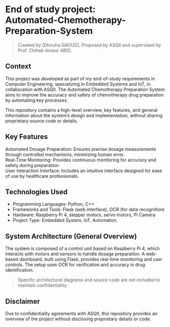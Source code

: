# End of study project: <br> Automated-Chemotherapy-Preparation-System

> Created by [Dhouha GAOUD].
Proposed by ASQII and supervised by Prof. Chiheb Ameur ABID.


## Context

This project was developed as part of my end-of-study requirements in Computer Engineering, specializing in Embedded Systems and IoT, in collaboration with ASQII. The Automated Chemotherapy Preparation System aims to improve the accuracy and safety of chemotherapy drug preparation by automating key processes.

This repository contains a high-level overview, key features, and general information about the system’s design and implementation, without sharing proprietary source code or details.

## Key Features
Automated Dosage Preparation: Ensures precise dosage measurements through controlled mechanisms, minimizing human error.  
Real-Time Monitoring: Provides continuous monitoring for accuracy and safety during preparation.  
User Interaction Interface: Includes an intuitive interface designed for ease of use by healthcare professionals.

## Technologies Used
- Programming Languages: Python, C++  
- Frameworks and Tools: Flask (web interface), OCR (for data recognition)  
- Hardware: Raspberry Pi 4, stepper motors, servo motors, Pi Camera  
- Project Type: Embedded System, IoT, Automation.

## System Architecture (General Overview)
The system is composed of a control unit based on Raspberry Pi 4, which interacts with motors and sensors to handle dosage preparation. A web-based dashboard, built using Flask, provides real-time monitoring and user controls. The setup uses OCR for verification and accuracy in drug identification.

> Specific architectural diagrams and source code are not included to maintain confidentiality.

## Disclaimer
Due to confidentiality agreements with ASQII, this repository provides an overview of the project without disclosing proprietary details or code.
